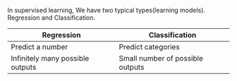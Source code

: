 In supervised learning, We have two typical types(learning models). Regression and Classification.

| Regression  | Classification |
| ------------- | ------------- |
| Predict a number  | Predict categories  |
| Infinitely many possible outputs | Small number of possible outputs  |
